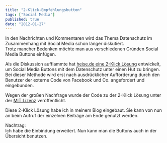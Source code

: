 ```yaml
---
title: "2-Klick-Empfehlungsbutton"
tags: ["Social Media"]
published: true
date: "2012-01-27"
---
```

In den Nachrichten und Kommentaren wird das Thema Datenschutz im Zusammenhang mit Social Media schon länger diskutiert.  
Trotz mancher Bedenken möchte man aus verschiedenen Gründen Social Media Buttons einfügen.

Als die Diskussion aufflammte hat [heise.de eine 2-Klick Lösung](http://www.heise.de/newsticker/meldung/Code-fuer-2-Klick-Empfehlungsbutton-von-Heise-ist-erhaeltlich-1337833.html) entwickelt, um Social Media Buttons mit dem Datenschutz unter einen Hut zu bringen. Bei dieser Methode wird erst nach ausdrücklicher Aufforderung durch den Benutzer der externe Code von Facebook und Co. angefordert und eingebunden.

Wegen der großen Nachfrage wurde der Code zu der 2-Klick Lösung unter der [MIT Lizenz](http://www.opensource.org/licenses/mit-license.php) veröffentlicht.

Diese 2-Klick Lösung habe ich in meinem Blog eingebaut. Sie kann von nun an beim Aufruf der einzelnen Beiträge am Ende genutzt werden.

Nachtrag:  
Ich habe die Einbindung erweitert. Nun kann man die Buttons auch in der Übersicht benutzen.